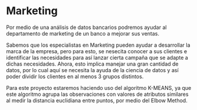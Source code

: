 # Marketing
Por medio de una análisis de datos bancarios podremos ayudar al departamento de marketing de un banco a mejorar sus ventas.

Sabemos que los especialistas en Marketing pueden ayudar a desarrollar la marca de la empresa, pero para esto, se nesecita conocer a sus clientes e identificar las necesidades para así lanzar cierta campaña que se adapte a dichas necesidades. Ahora, esto implica manejar una gran cantidad de datos, por lo cual aquí se necesita la ayuda de la ciencia de datos y así poder dividir los clientes en al menos 3 grupos distintos. 

Para este proyecto estaremos haciendo uso del algoritmo K-MEANS, ya que este algoritmo agrupa las observaciones con valores de atributos similares al medir la distancia euclidiana entre puntos, por medio del Elbow Method. 
